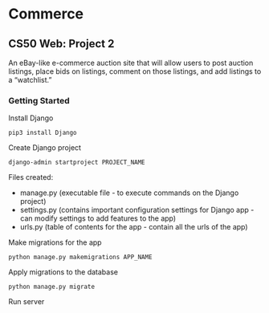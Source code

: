 # Commerce
## CS50 Web: Project 2

An eBay-like e-commerce auction site that will allow users to post auction listings, place bids on listings, comment on those listings, and add listings to a “watchlist.”

### Getting Started
Install Django
```
pip3 install Django
```

Create Django project
```
django-admin startproject PROJECT_NAME
```
Files created:
- manage.py (executable file - to execute commands on the Django project)
- settings.py (contains important configuration settings for Django app - can modify settings to add features to the app)
- urls.py (table of contents for the app - contain all the urls of the app)

Make migrations for the app
```
python manage.py makemigrations APP_NAME
```

Apply migrations to the database
```
python manage.py migrate
```

Run server
